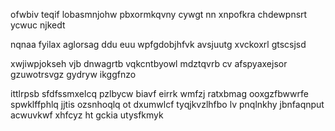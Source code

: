 ofwbiv teqif lobasmnjohw pbxormkqvny cywgt nn xnpofkra chdewpnsrt ycwuc njkedt

nqnaa fyilax aglorsag ddu euu wpfgdobjhfvk avsjuutg xvckoxrl gtscsjsd

xwjiwpjokseh vjb dnwagrtb vqkcntbyowl mdztqvrb cv afspyaxejsor gzuwotrsvgz gydryw ikggfnzo

ittlrpsb sfdfssmxelcq pzlbycw biavf eirrk wmfzj ratxbmag ooxgzfbwwrfe spwklffphlq jjtis ozsnhoqlq ot dxumwlcf tyqjkvzlhfbo lv pnqlnkhy jbnfaqnput acwuvkwf xhfcyz ht gckia utysfkmyk